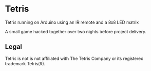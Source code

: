 # Tetris
Tetris running on Arduino using an IR remote and a 8x8 LED matrix

A small game hacked together over two nights before project delivery.

## Legal
Tetris is not is not affiliated with The Tetris Company or its registered trademark Tetris(R).